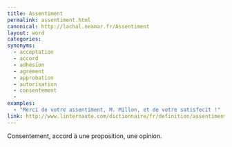 ```yaml
---
title: Assentiment
permalink: assentiment.html
canonical: http://lachal.neamar.fr/Assentiment
layout: word
categories:
synonyms:
  - acceptation
  - accord
  - adhésion
  - agrément
  - approbation
  - autorisation
  - consentement
  - 
examples:
  - "Merci de votre assentiment, M. Millon, et de votre satisfecit !"
link: http://www.linternaute.com/dictionnaire/fr/definition/assentiment/
---
```


Consentement, accord à une proposition, une opinion.

